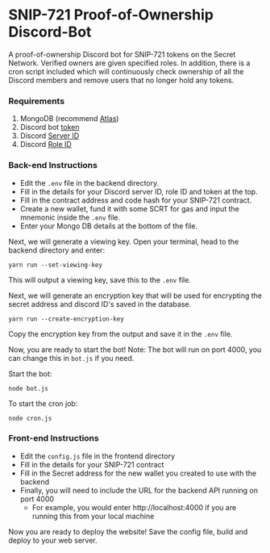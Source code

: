 # SNIP-721 Proof-of-Ownership Discord-Bot

A proof-of-ownership Discord bot for SNIP-721 tokens on the Secret Network. Verified owners are given specified roles. In addition, there is a cron script included which will continuously check ownership of all the Discord members and remove users that no longer hold any tokens.

### Requirements
1. MongoDB (recommend [Atlas](https://www.mongodb.com/atlas))
2. Discord bot [token](https://docs.discordbotstudio.org/setting-up-dbs/finding-your-bot-token)
3. Discord [Server ID](https://www.alphr.com/discord-find-server-id/)
4. Discord [Role ID](https://i.imgur.com/OtihPLv.png)

### Back-end Instructions
- Edit the `.env` file in the backend directory.
- Fill in the details for your Discord server ID, role ID and token at the top.
- Fill in the contract address and code hash for your SNIP-721 contract.
- Create a new wallet, fund it with some SCRT for gas and input the mnemonic inside the `.env` file.
- Enter your Mongo DB details at the bottom of the file.

Next, we will generate a viewing key. Open your terminal, head to the backend directory and enter:
```angular2html
yarn run --set-viewing-key
```
This will output a viewing key, save this to the `.env` file.

Next, we will generate an encryption key that will be used for encrypting the secret address and discord ID's saved in the database.
```angular2html
yarn run --create-encryption-key
```
Copy the encryption key from the output and save it in the `.env` file.

Now, you are ready to start the bot!
Note: The bot will run on port 4000, you can change this in `bot.js` if you need.

Start the bot:
```angular2html
node bot.js
```

To start the cron job:
```angular2html
node cron.js
```

### Front-end Instructions
- Edit the `config.js` file in the frontend directory
- Fill in the details for your SNIP-721 contract
- Fill in the Secret address for the new wallet you created to use with the backend
- Finally, you will need to include the URL for the backend API running on port 4000
  - For example, you would enter http://localhost:4000 if you are running this from your local machine

Now you are ready to deploy the website! Save the config file, build and deploy to your web server.
